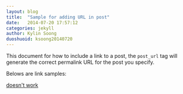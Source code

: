 ```yaml
---
layout: blog
title:  "Sample for adding URL in post"
date:   2014-07-20 17:57:12
categories: jekyll
author: Kylin Soong
duoshuoid: ksoong20140720
---
```


This document for how to include a link to a post, the `post_url` tag will generate the correct permalink URL for the post you specify. 


Belows are link samples:

[doesn't work](http://jekyllrb.com/docs/templates/)
